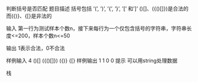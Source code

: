 判断括号是否匹配
题目描述
括号包括 ’(’, ’)’, ’{’, ’}’, ’[’ 和’]’ ()[]、({()[]})是合法的 而({)}、{[}是非法的

输入
第一行为测试样本个数n，接下来每行为一个仅包含括号的字符串，字符串长度<=200，样本个数n<=50

输出
1表示合法，0不合法

样例输入
4
()[]
({()[]})
({)}
{[}
样例输出
1
1
0
0
提示
可以用string处理数据

栈
